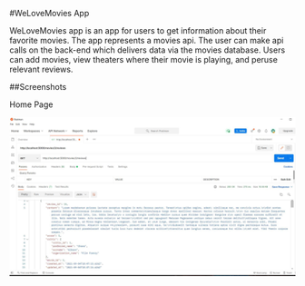 #WeLoveMovies App

WeLoveMovies app is an app for users to get information about their favorite movies. The app represents a movies api. The user can make api calls on the back-end which delivers data via the movies database. Users can add movies, view theaters where their movie is playing, and peruse relevant reviews.

##Screenshots

Home Page

![moviePic](images/reviews_for_movies.jpg)
